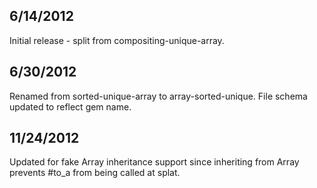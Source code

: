 
## 6/14/2012 ##

Initial release - split from compositing-unique-array.

## 6/30/2012 ##

Renamed from sorted-unique-array to array-sorted-unique. File schema updated to reflect gem name.

## 11/24/2012 ##

Updated for fake Array inheritance support since inheriting from Array prevents #to_a from being called at splat.
